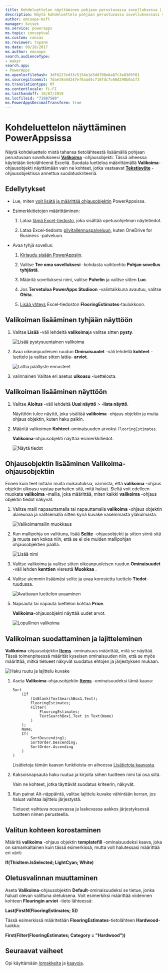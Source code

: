 ```yaml
---
title: Kohdeluettelon näyttäminen pohjaan perustuvassa sovelluksessa | Microsoft Docs
description: Näytä kohdeluettelo pohjaan perustuvassa sovelluksessasi valikoiman avulla ja suodata luetteloa määrittämällä kriteeri.
author: emcoope-msft
manager: kvivek
ms.service: powerapps
ms.topic: conceptual
ms.custom: canvas
ms.reviewer: tapanm
ms.date: 09/28/2017
ms.author: emcoope
search.audienceType:
- maker
search.app:
- PowerApps
ms.openlocfilehash: 3df6227ed33c5154e1e5dd700e6a87c3e8305f01
ms.sourcegitcommit: 7dae19a44247ef6aad4c718fdc7c68d298b0a1f3
ms.translationtype: MT
ms.contentlocale: fi-FI
ms.lasthandoff: 10/07/2019
ms.locfileid: "71987580"
ms.PowerAppsDecimalTransform: true
---
```

# <a name="show-a-list-of-items-in-powerapps"></a>Kohdeluettelon näyttäminen PowerAppsissa

Näytä kohdeluettelo mistä tahansa tietolähteestä lisäämällä pohjaan perustuvaan sovellukseesi **[Valikoima](controls/control-gallery.md)** -ohjausobjekti. Tässä aiheessa käytetään tietolähteenä Exceliä. Suodata luetteloa määrittämällä **Valikoima**-ohjausobjekti näyttämään vain ne kohteet, jotka vastaavat **[Tekstisyöte](controls/control-text-input.md)** -ohjausobjektissa annettua suodatuskriteeriä.

## <a name="prerequisites"></a>Edellytykset

- Lue, miten [voit lisätä ja määrittää ohjausobjektin](add-configure-controls.md) PowerAppsissa.

- Esimerkkitietojen määrittäminen:
    1. Lataa [tämä Excel-tiedosto](https://az787822.vo.msecnd.net/documentation/get-started-from-data/FlooringEstimates.xlsx), joka sisältää opetusohjelman näytetiedot.

    2. Lataa Excel-tiedosto [pilvitallennuspalveluun](connections/cloud-storage-blob-connections.md), kuten OneDrive for Business -palveluun.

- Avaa tyhjä sovellus:
    1. [Kirjaudu sisään PowerAppsiin](http://web.powerapps.com?utm_source=padocs&utm_medium=linkinadoc&utm_campaign=referralsfromdoc).

    1. Valitse **Tee oma sovelluksesi** -kohdasta vaihtoehto **Pohjan sovellus tyhjästä**.

    1. Määritä sovelluksesi nimi, valitse **Puhelin** ja valitse sitten **Luo**.

    1. Jos **Tervetuloa PowerApps Studioon** -valintaikkuna avautuu, valitse **Ohita**.

    1. [Lisää yhteys](add-data-connection.md) Excel-tiedoston **FlooringEstimates**-taulukkoon.

## <a name="add-a-gallery-to-a-blank-screen"></a>Valikoiman lisääminen tyhjään näyttöön

1. Valitse **Lisää** -väli lehdeltä **valikoima**ja valitse sitten **pysty**.

    ![Lisää pystysuuntainen valikoima](./media/add-gallery/gallery-dropdown.png)

1. Avaa oikeanpuoleisen ruudun **Ominaisuudet** -väli lehdellä **kohteet** -luettelo ja valitse sitten lattia- **arviot**.

    ![Lattia päällyste ennusteet](./media/add-gallery/select-layout.png)

1. valinnainen Valitse eri asetus **ulkoasu** -luettelosta.

## <a name="add-a-gallery-in-a-screen"></a>Valikoiman lisääminen näyttöön

1. Valitse **Aloitus** -väli lehdeltä **Uusi näyttö** > -**lista näyttö**.

    Näyttöön tulee näyttö, joka sisältää **valikoima** -ohjaus objektin ja muita ohjaus objektin, kuten haku palkin.

1. Määritä valikoiman **Kohteet**-ominaisuuden arvoksi `FlooringEstimates`.

    **Valikoima**-ohjausobjekti näyttää esimerkkitiedot.

    ![Näytä tiedot](./media/add-gallery/show-data-default.png)

## <a name="add-a-control-to-the-gallery-control"></a>Ohjausobjektin lisääminen Valikoima-ohjausobjektiin
Ennen kuin teet mitään muita mukautuksia, varmista, että **valikoima** -ohjaus objektin ulkoasu vastaa parhaiten sitä, mitä haluat. Sieltä voit edelleen muokata **valikoima** -mallia, joka määrittää, miten kaikki **valikoima** -ohjaus objektin tiedot näkyvät.

1. Valitse malli napsauttamalla tai napauttamalla **valikoima** -ohjaus objektin alareunaa ja valitsemalla sitten kynä kuvake vasemmasta yläkulmasta.

    ![Valikoimamallin muokkaus](./media/add-gallery/edit-item.png)

2. Kun mallipohja on valittuna, lisää **[Selite](controls/control-text-box.md)** -ohjausobjekti ja sitten siirrä sitä ja muuta sen kokoa niin, että se ei ole muiden mallipohjan ohjausobjektien päällä.

    ![Lisää nimi](./media/add-gallery/add-text-box.png)

3. Valitse valikoima ja valitse sitten oikeanpuoleisen ruudun **Ominaisuudet** -väli lehden **kenttien** vierestä **Muokkaa** .

4. Valitse aiemmin lisäämäsi selite ja avaa korostettu luettelo **Tiedot**-ruudussa.

    ![Avattavan luettelon avaaminen](./media/add-gallery/open-dropdown.png)

5. Napsauta tai napauta luettelon kohtaa **Price**.

    **Valikoima**-ohjausobjekti näyttää uudet arvot.

    ![Lopullinen valikoima](./media/add-gallery/final-gallery.png)

## <a name="filter-and-sort-a-gallery"></a>Valikoiman suodattaminen ja lajitteleminen
**Valikoima**-ohjausobjektin **[Items](controls/properties-core.md)** -ominaisuus määrittää, mitä se näyttää. Tässä toimenpiteessä määrität kyseisen ominaisuuden niin, että se myös määrittää, mitkä tietueet näkyvät suodatus ehtojen ja järjestyksen mukaan.

![Haku ruutu ja lajittelu kuvake](./media/add-gallery/text-search-box.png)

1. Aseta **Valikoima**-ohjausobjektin **[Items](controls/properties-core.md)** -ominaisuudeksi tämä kaava:

    ```powerapps-comma
    Sort
        (If
            (IsBlank(TextSearchBox1.Text);
            FlooringEstimates;
            Filter(
                FlooringEstimates;
                TextSearchBox1.Text in Text(Name)
            )
        );
        Name;
        If(
            SortDescending1;
            SortOrder.Descending;
            SortOrder.Ascending
        )
    )
    ```

    Lisätietoja tämän kaavan funktioista on aiheessa [Lisätietoja kaavasta](formula-reference.md).

1. Kaksoisnapsauta haku ruutua ja kirjoita siihen tuotteen nimi tai osa siitä.

    Vain ne kohteet, jotka täyttävät suodatus kriteerin, näkyvät.

1. Kun painat Alt-näppäintä, valitse lajittelu kuvake vähintään kerran, jos haluat vaihtaa lajittelu järjestystä.

    Tietueet vaihtuva nousevassa ja laskevassa aakkos järjestyksessä tuotteen nimen perusteella.

## <a name="highlight-the-selected-item"></a>Valitun kohteen korostaminen
Määritä **valikoima** -ohjaus objektin **templatefill** -ominaisuudeksi kaava, joka on samankaltainen kuin tässä esimerkissä, mutta voit halutessasi määrittää eri värit:

**If(ThisItem.IsSelected; LightCyan; White)**

## <a name="change-the-default-selection"></a>Oletusvalinnan muuttaminen
Aseta **Valikoima**-ohjausobjektin **Default**-ominaisuudeksi se tietue, jonka haluat olevan valittuna oletuksena. Voit esimerkiksi määrittää viidennen kohteen **Flouringin arviot** -tieto lähteessä:

**Last(FirstN(FlooringEstimates; 5))**

Tässä esimerkissä määritetään **FlooringEstimates**-tietolähteen **Hardwood**-luokka:

**First(Filter(FlooringEstimates; Category = "Hardwood"))**

## <a name="next-steps"></a>Seuraavat vaiheet
Opi käyttämään [lomakkeita](working-with-forms.md) ja [kaavoja](working-with-formulas.md).
